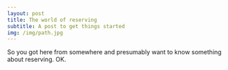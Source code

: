 ```yaml
---
layout: post
title: The world of reserving
subtitle: A post to get things started
img: /img/path.jpg
---
```


So you got here from somewhere and presumably want to know something about reserving. OK.
